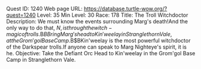 Quest ID: 1240
Web page URL: https://database.turtle-wow.org/?quest=1240
Level: 35
Min Level: 30
Race: 178
Title: The Troll Witchdoctor
Description: We must know the events surrounding Marg's death!And the only way to do that, $N, is through the witch-magic of trolls.$B$BBring Marg's head to Kin'weelay in Stranglethorn Vale, at the Grom'gol Base Camp.$B$BKin'weelay is the most powerful witchdoctor of the Darkspear trolls.If anyone can speak to Marg Nighteye's spirit, it is he.
Objective: Take the Defiant Orc Head to Kin'weelay in the Grom'gol Base Camp in Stranglethorn Vale.
